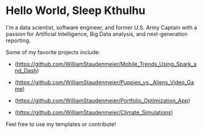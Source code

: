 # Hello World, Sleep Kthulhu

I'm a data scientist, software engineer, and former U.S. Army Captain with a passion for Artificial Intelligence, Big Data analysis, and next-generation reporting.

Some of my favorite projects include:

- (https://github.com/WilliamStaudenmeier/Mobile_Trends_Using_Spark_and_Dash) 

- (https://github.com/WilliamStaudenmeier/Puppies_vs._Aliens_Video_Game)

- (https://github.com/WilliamStaudenmeier/Portfolio_Optimization_App)

- (https://github.com/WilliamStaudenmeier/Climate_Simulations)

Feel free to use my templates or contribute!
